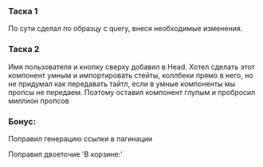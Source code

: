### Таска 1

По сути сделал по образцу с query, внеся необходимые изменения.

### Таска 2

Имя пользователя и кнопку сверху добавил в Head. Хотел сделать этот компонент умным и импортировать стейты, коллбеки прямо в него,
но не придумал как передавать тайтл, если в умные компоненты мы пропсы не передаем. Поэтому оставил компонент глупым и
пробросил миллион пропсов

### Бонус:
Поправил генерацию ссылки в пагинации

Поправил двоеточие 'В корзине:'

